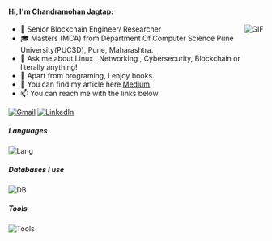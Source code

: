 
#### Hi, I'm Chandramohan Jagtap:
  <img align="right" alt="GIF" src="https://i.pinimg.com/originals/e4/26/70/e426702edf874b181aced1e2fa5c6cde.gif" />

- :test_tube: Senior Blockchain Engineer/ Researcher
- 🎓 Masters (MCA) from Department Of Computer Science Pune University(PUCSD), Pune, Maharashtra.
- :speech_balloon: Ask me about Linux , Networking , Cybersecurity, Blockchain or literally anything!
- :book: Apart from programing, I enjoy books.
- :speech_balloon: You can find my article here [Medium](https://cmjagtap.medium.com)
- :mailbox: You can reach me with the links below

[![Gmail](https://img.shields.io/badge/-GMAIL-D14836?style=for-the-badge&logo=gmail&logoColor=white)](mailto:cmjagtap1@gmail.com)
[![LinkedIn](https://img.shields.io/badge/-LINKEDIN-0077B5?style=for-the-badge&logo=linkedin&logoColor=white)](https://www.linkedin.com/in/chandramohan-jagtap)  


##### Languages

![Lang](https://skillicons.dev/icons?i=java,golang,solidity,nodejs,js,express,graphql,jenkins	)

##### Databases I use
![DB](https://skillicons.dev/icons?i=mongodb,mysql,postgres,dynamodb)
 

##### Tools
![Tools](https://skillicons.dev/icons?i=git,docker,kubernetes,postman,linux,nginx,grafana,prometheus,vscode	)


